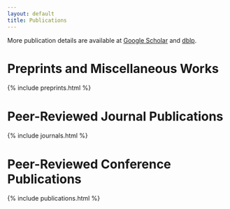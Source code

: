 ```yaml
---
layout: default
title: Publications
---
```


More publication details are available at [Google Scholar](https://scholar.google.com/citations?user=1k1mPNAAAAAJ) and [dblp](http://dblp.uni-trier.de/pers/hd/s/Scholl:Peter).

# Preprints and Miscellaneous Works
{% include preprints.html %}

# Peer-Reviewed Journal Publications

{% include journals.html %}

# Peer-Reviewed Conference Publications

{% include publications.html %}
